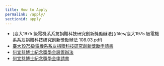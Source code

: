 ```yaml
---
title: How to Apply
permalink: /apply/
sectionid: apply
---
```

- [臺大1975 級電機系系友捐贈科技研究創新獎勵辦法](/files/臺大1975 級電機系系友捐贈科技研究創新獎勵辦法 108.03.pdf)
- [臺大1975級電機系系友捐贈科技研究創新獎勵申請書](/files/臺大1975級電機系系友捐贈科技研究創新獎勵申請書.doc)
- [何宜慈博士紀念獎學金設置辦法](/files/何宜慈博士紀念獎學金設置辦法.pdf)
- [何宜慈博士紀念獎學金申請書](/files/何宜慈博士紀念獎學金申請書.doc)
